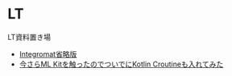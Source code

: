 # LT
LT資料置き場

- [Integromat省略版](https://gitpitch.com/nyanc0/LT?p=integromat_short#/)
- [今さらML Kitを触ったのでついでにKotlin Croutineも入れてみた](https://gitpitch.com/nyanc0/LT?p=mlkit#/)

